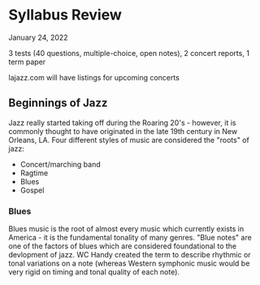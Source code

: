 # Syllabus Review 
January 24, 2022

3 tests (40 questions, multiple-choice, open notes), 2 concert reports, 1 term paper

lajazz.com will have listings for upcoming concerts

## Beginnings of Jazz
Jazz really started taking off during the Roaring 20's - however, it is commonly thought to have originated in the late 19th century in New Orleans, LA. Four different styles of music are considered the "roots" of jazz:
- Concert/marching band
- Ragtime
- Blues
- Gospel

### Blues
Blues music is the root of almost every music which currently exists in America - it is the fundamental tonality of many genres. "Blue notes" are one of the factors of blues which are considered foundational to the devlopment of jazz. WC Handy created the term to describe rhythmic or tonal variations on a note (whereas Western symphonic music would be very rigid on timing and tonal quality of each note).
